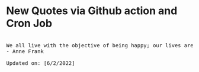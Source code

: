 # New Quotes via Github action and Cron Job

<pre>
<!-- #quote -->
We all live with the objective of being happy; our lives are all different and yet the same.
- Anne Frank

Updated on: [6/2/2022]
<!-- #quoteEnd -->
</pre>
